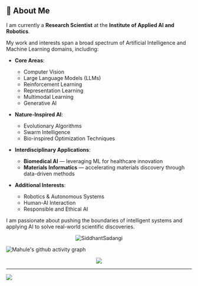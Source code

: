 ## 👋 About Me

I am currently a **Research Scientist** at the **Institute of Applied AI and Robotics**.

My work and interests span a broad spectrum of Artificial Intelligence and Machine Learning domains, including:

- **Core Areas**:
  - Computer Vision  
  - Large Language Models (LLMs)  
  - Reinforcement Learning  
  - Representation Learning  
  - Multimodal Learning  
  - Generative AI  

- **Nature-Inspired AI**:
  - Evolutionary Algorithms  
  - Swarm Intelligence  
  - Bio-inspired Optimization Techniques  

- **Interdisciplinary Applications**:
  - **Biomedical AI** — leveraging ML for healthcare innovation  
  - **Materials Informatics** — accelerating materials discovery through data-driven methods  

- **Additional Interests**:
  - Robotics & Autonomous Systems  
  - Human-AI Interaction  
  - Responsible and Ethical AI  

I am passionate about pushing the boundaries of intelligent systems and applying AI to solve real-world scientific discoveries.

<p align="center">
  <img src="https://github-readme-stats-sigma-five.vercel.app/api?username=dreamboat26&theme=dark&show_icons=true&include_all_commits=true" alt="SiddhantSadangi"/>
</p>
<img src="https://github-readme-activity-graph.vercel.app/graph?username=dreamboat26&&theme=github-compact" alt="Mahule's github activity graph"/>

<p align="center"> 
<img src="https://github-profile-trophy.vercel.app/?username=dreamboat26&theme=algolia&column=-1" /></a> </p>
<hr/>

![]( https://komarev.com/ghpvc/?username=dreamboat26)
